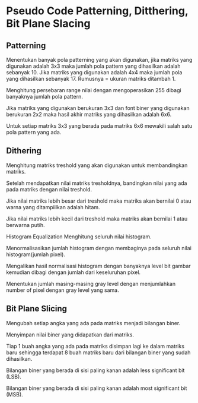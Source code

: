 
# Pseudo Code Patterning, Ditthering, Bit Plane Slacing

## Patterning
Menentukan banyak pola patterning yang akan digunakan, jika matriks yang digunakan adalah 3x3 maka jumlah pola pattern yang dihasilkan adalah sebanyak 10. Jika matriks yang digunakan adalah 4x4 maka jumlah pola yang dihasilkan sebanyak 17. Rumusnya = ukuran matriks ditambah 1.

Menghitung persebaran range nilai dengan mengoperasikan 255 dibagi banyaknya jumlah pola pattern.

Jika matriks yang digunakan berukuran 3x3 dan font biner yang digunakan berukuran 2x2 maka hasil akhir matriks yang dihasilkan adalah 6x6.

Untuk setiap matriks 3x3 yang berada pada matriks 6x6 mewakili salah satu pola pattern yang ada.

## Dithering
Menghitung matriks treshold yang akan digunakan untuk membandingkan matriks.

Setelah mendapatkan nilai matriks tresholdnya, bandingkan nilai yang ada pada matriks dengan nilai treshold.

Jika nilai matriks lebih besar dari treshold maka matriks akan bernilai 0 atau warna yang ditampiilkan adalah hitam.

Jika nilai matriks lebih kecil dari treshold maka matriks akan bernilai 1 atau berwarna putih.

Histogram Equalization
Menghitung seluruh nilai histogram.

Menormalisasikan jumlah histogram dengan membaginya pada seluruh nilai histogram(jumlah pixel).

Mengalikan hasil normalisasi histogram dengan banyaknya level bit gambar kemudian dibagi dengan jumlah dari keseluruhan pixel.

Menentukan jumlah masing-masing gray level dengan menjumlahkan number of pixel dengan gray level yang sama.

## Bit Plane Slicing
Mengubah setiap angka yang ada pada matriks menjadi bilangan biner.

Menyimpan nilai biner yang didapatkan dari matriks.

Tiap 1 buah angka yang ada pada matriks disimpan lagi ke dalam matriks baru sehingga terdapat 8 buah matriks baru dari bilangan biner yang sudah dihasilkan.

Bilangan biner yang berada di sisi paling kanan adalah less significant bit (LSB).

Bilangan biner yang berada di sisi paling kanan adalah most significant bit (MSB).
